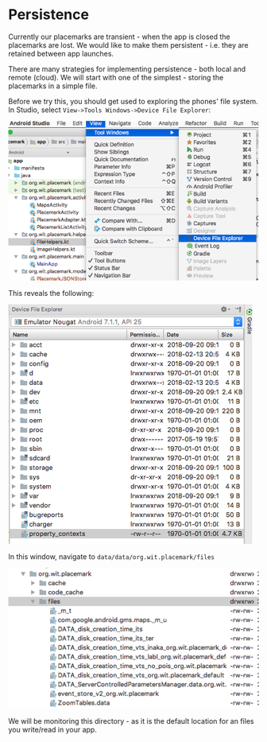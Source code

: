 # Persistence

Currently our placemarks are transient - when the app is closed the placemarks are lost. We would like to make them persistent - i.e. they are retained between app launches.

There are many strategies for implementing persistence - both local and remote (cloud). We will start with one of the simplest - storing the placemarks in a simple file.

Before we try this, you should get used to exploring the phones' file system. In Studio, select `View->Tools Windows->Device File Explorer`:

![](img/03.png)

This reveals the following:

![](img/04.png)

In this window, navigate to `data/data/org.wit.placemark/files`

![](img/05.png)

We will be monitoring this directory - as it is the default location for an files you write/read in your app.